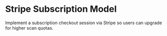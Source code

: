 # Stripe Subscription Model

Implement a subscription checkout session via Stripe so users can upgrade for higher scan quotas.
